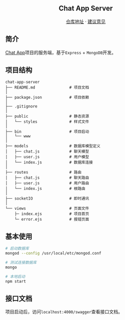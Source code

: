 <h2 align="center">Chat App Server</h2>
<p align="center">
    <a href="https://github.com/Snail-Lu/chat-app-server" target="_blank">仓库地址</a>
    ·
    <a href="https://github.com/Snail-Lu/chat-app-server/issues" target="_blank">建议意见</a>
</p>

## 简介 
[Chat App](https://github.com/snail-lu/chat-app)项目的服务端，基于`Express` + `MongoDB`开发。

## 项目结构
```
chat-app-server
├── README.md               # 项目文档
│
├── package.json            # 项目依赖
│
├── .gitignore
│
├── public                  # 静态资源
│   └── styles              # 样式文件 
│
├── bin                     # 项目启动
│   └── www
│
├── models                  # 数据库模型定义
│   ├── chat.js             # 聊天模型
│   ├── user.js             # 用户模型
│   └── index.js            # 数据库连接
│
├── routes                  # 路由
│   ├── chat.js             # 聊天路由
│   ├── user.js             # 用户路由
│   └── index.js            # 根路由
│
├── socketIO                # 即时通讯
│   
└── views                   # 页面文件
    ├─ index.ejs            # 项目首页
    └─ error.ejs            # 报错页面

```

## 基本使用
```bash
# 启动数据库
mongod --config /usr/local/etc/mongod.conf

# 测试连接数据库
mongo

# 本地启动
npm start
```

## 接口文档
项目启动后，访问`localhost:4000/swagger`查看接口文档。